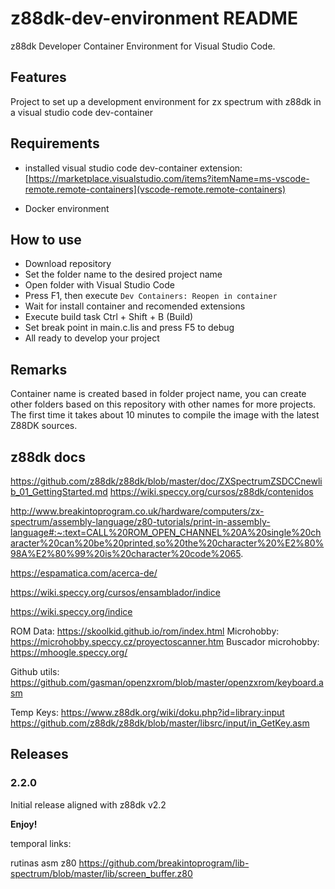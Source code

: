 # z88dk-dev-environment README

z88dk Developer Container Environment for Visual Studio Code.

## Features

Project to set up a development environment for zx spectrum with z88dk in a visual studio code dev-container

## Requirements

-   installed visual studio code dev-container extension:
    [https://marketplace.visualstudio.com/items?itemName=ms-vscode-remote.remote-containers](vscode-remote.remote-containers)

-   Docker environment

## How to use

-   Download repository
-   Set the folder name to the desired project name
-   Open folder with Visual Studio Code
-   Press F1, then execute `Dev Containers: Reopen in container`
-   Wait for install container and recomended extensions
-   Execute build task Ctrl + Shift + B (Build)
-   Set break point in main.c.lis and press F5 to debug
-   All ready to develop your project

## Remarks

Container name is created based in folder project name, you can create other folders based on this repository with other names for more projects.
The first time it takes about 10 minutes to compile the image with the latest Z88DK sources.

## z88dk docs

https://github.com/z88dk/z88dk/blob/master/doc/ZXSpectrumZSDCCnewlib_01_GettingStarted.md
https://wiki.speccy.org/cursos/z88dk/contenidos

http://www.breakintoprogram.co.uk/hardware/computers/zx-spectrum/assembly-language/z80-tutorials/print-in-assembly-language#:~:text=CALL%20ROM_OPEN_CHANNEL%20A%20single%20character%20can%20be%20printed,so%20the%20character%20%E2%80%98A%E2%80%99%20is%20character%20code%2065.

https://espamatica.com/acerca-de/

https://wiki.speccy.org/cursos/ensamblador/indice

https://wiki.speccy.org/indice

ROM Data: https://skoolkid.github.io/rom/index.html
Microhobby: https://microhobby.speccy.cz/proyectoscanner.htm
Buscador microhobby: https://mhoogle.speccy.org/

Github utils:
https://github.com/gasman/openzxrom/blob/master/openzxrom/keyboard.asm

Temp Keys:
https://www.z88dk.org/wiki/doku.php?id=library:input
https://github.com/z88dk/z88dk/blob/master/libsrc/input/in_GetKey.asm

## Releases

### 2.2.0

Initial release aligned with z88dk v2.2

**Enjoy!**





temporal links:

rutinas asm z80
https://github.com/breakintoprogram/lib-spectrum/blob/master/lib/screen_buffer.z80